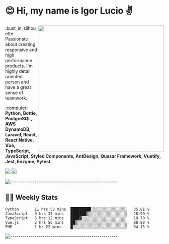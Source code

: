# :blush: Hi, my name is Igor Lucio :v:

<img src="https://github-readme-stats.vercel.app/api?username=iguit0&show_icons=true&count_private=true&theme=tokyonight" min-width="400px" max-width="400px" width="400px" align="right" />

<p align="left"> 
  :bust_in_silhouette: Passionate about creating responsive and high performance products.
  I'm highly detail oriented person and have a great sense of teamwork.
</p>

<p align="left">
  :computer: <strong>Python, Bottle, PostgreSQL, AWS DynamoDB, Laravel, React, React Native, Vue, TypeScript, JavaScript, Styled Components, AntDesign, Quasar Framework, Vuetify, Jest, Enzyme, Pytest.</strong>
</p>

<p align="left">
  <a href="https://www.linkedin.com/in/igor-lucio-alves" target="_blank" rel="noopener noreferrer" alt="Linkedin">
  <img src="https://img.shields.io/badge/LinkedIn-0077B5?style=for-the-badge&logo=linkedin&logoColor=white" /></a>

  <a href="https://t.me/iguit0" target="_blank" rel="noopener noreferrer" alt="Telegram">
  <img src="https://img.shields.io/badge/Telegram-2CA5E0?style=for-the-badge&logo=telegram&logoColor=white" /></a>
</p>

![-----------------------------------------------------](https://raw.githubusercontent.com/andreasbm/readme/master/assets/lines/aqua.png)

## :man_technologist: Weekly Stats
<!--START_SECTION:waka-->
```text
Python       11 hrs 53 mins  █████████░░░░░░░░░░░░░░░░   35.81 % 
JavaScript   9 hrs 37 mins   ███████▒░░░░░░░░░░░░░░░░░   28.99 % 
TypeScript   6 hrs 12 mins   ████▓░░░░░░░░░░░░░░░░░░░░   18.70 % 
Vue.js       2 hrs 56 mins   ██▒░░░░░░░░░░░░░░░░░░░░░░   08.88 % 
PHP          1 hr 22 mins    █░░░░░░░░░░░░░░░░░░░░░░░░   04.15 % 
```
<!--END_SECTION:waka-->
![-----------------------------------------------------](https://raw.githubusercontent.com/andreasbm/readme/master/assets/lines/aqua.png)

